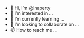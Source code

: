 - 👋 Hi, I’m @lnaperty
- 👀 I’m interested in ...
- 🌱 I’m currently learning ...
- 💞️ I’m looking to collaborate on ...
- 📫 How to reach me ...

<!---
lnaperty/lnaperty is a ✨ special ✨ repository because its `README.md` (this file) appears on your GitHub profile.
You can click the Preview link to take a look at your changes.
--->
